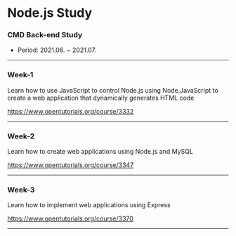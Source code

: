 # Node.js Study

### CMD Back-end Study

- Period: 2021.06. ~ 2021.07.

---

### Week-1
Learn how to use JavaScript to control Node.js using Node.JavaScript to create a web application that dynamically generates HTML code

https://www.opentutorials.org/course/3332

---

### Week-2
Learn how to create web applications using Node.js and MySQL

https://www.opentutorials.org/course/3347

---

### Week-3
Learn how to implement web applications using Express

https://www.opentutorials.org/course/3370

---
